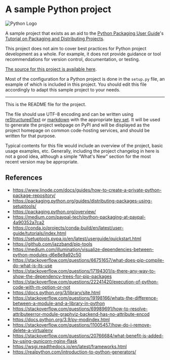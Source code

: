 # A sample Python project

![Python Logo](https://www.python.org/static/community_logos/python-logo.png "Sample inline image")

A sample project that exists as an aid to the [Python Packaging User
Guide][packaging guide]'s [Tutorial on Packaging and Distributing
Projects][distribution tutorial].

This project does not aim to cover best practices for Python project
development as a whole. For example, it does not provide guidance or tool
recommendations for version control, documentation, or testing.

[The source for this project is available here][src].

Most of the configuration for a Python project is done in the `setup.py` file,
an example of which is included in this project. You should edit this file
accordingly to adapt this sample project to your needs.

----

This is the README file for the project.

The file should use UTF-8 encoding and can be written using
[reStructuredText][rst] or [markdown][md use] with the appropriate [key set][md
use]. It will be used to generate the project webpage on PyPI and will be
displayed as the project homepage on common code-hosting services, and should be
written for that purpose.

Typical contents for this file would include an overview of the project, basic
usage examples, etc. Generally, including the project changelog in here is not a
good idea, although a simple “What's New” section for the most recent version
may be appropriate.

[packaging guide]: https://packaging.python.org
[distribution tutorial]: https://packaging.python.org/tutorials/packaging-projects/
[src]: https://github.com/pypa/sampleproject
[rst]: http://docutils.sourceforge.net/rst.html
[md]: https://tools.ietf.org/html/rfc7764#section-3.5 "CommonMark variant"
[md use]: https://packaging.python.org/specifications/core-metadata/#description-content-type-optional

## References
* https://www.linode.com/docs/guides/how-to-create-a-private-python-package-repository/
* https://packaging.python.org/guides/distributing-packages-using-setuptools/
* https://packaging.python.org/overview/
* https://medium.com/paypal-tech/python-packaging-at-paypal-4a90352a7ca2
* https://conda.io/projects/conda-build/en/latest/user-guide/tutorials/index.html
* https://setuptools.pypa.io/en/latest/userguide/quickstart.html
* https://github.com/jazzband/pip-tools
* https://medium.com/illumination/visualize-dependencies-between-python-modules-d6e8e9a92c50
* https://stackoverflow.com/questions/66751657/what-does-pip-compile-do-what-is-its-use
* https://stackoverflow.com/questions/17194301/is-there-any-way-to-show-the-dependency-trees-for-pip-packages
* https://stackoverflow.com/questions/22241420/execution-of-python-code-with-m-option-or-not
* https://docs.python.org/3/library/site.html
* https://stackoverflow.com/questions/19198166/whats-the-difference-between-a-module-and-a-library-in-python
* https://stackoverflow.com/questions/69989691/how-to-resolve-attributeerror-module-graphviz-backend-has-no-attribute-encod
* https://docs.python.org/3.9/py-modindex.html
* https://stackoverflow.com/questions/11005457/how-do-i-remove-delete-a-virtualenv
* https://stackoverflow.com/questions/20766684/what-benefit-is-added-by-using-gunicorn-nginx-flask
* https://wsgi.readthedocs.io/en/latest/frameworks.html
* https://realpython.com/introduction-to-python-generators/
